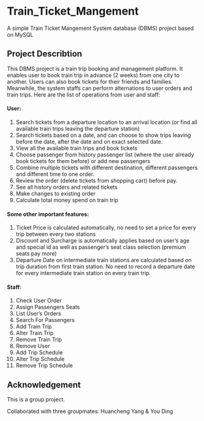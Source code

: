 # Train_Ticket_Mangement
A simple Train Ticket Mangement System database (DBMS) project based on MySQL

## Project Describtion
This DBMS project is a train trip booking and management platform. It enables user to book train trip in advance (2 weeks)
from one city to another. Users can also book tickets for their friends and families. Meanwhile, the system staffs can perform alternations
to user orders and train trips. Here are the list of operations from user and staff:

#### User:
1. Search tickets from a departure location to an arrival location (or find all available train trips leaving the departure station)
2. Search tickets based on a date, and can choose to show trips leaving before the date, after the date and on exact selected date.
3. View all the available train trips and book tickets
4. Choose passenger from history passenger list (where the user already book tickets for them before) or add new passengers
5. Combine multiple tickets with different destination, different passengers and different time to one order.
6. Review the order (delete tickets from shopping cart) before pay.
7. See all history orders and related tickets
8. Make changes to existing order
9. Calculate total money spend on train trip

#### Some other important features:
1. Ticket Price is calculated automatically, no need to set a price for every trip between every two stations
2. Discount and Surcharge is automatically applies based on user’s age and special id as well as passenger’s seat class selection
(premium seats pay more)
3. Departure Date on intermediate train stations are calculated based on trip duration from first train station. No need to record a
departure date for every intermediate train station on every train trip.

#### Staff:
1. Check User Order
2. Assign Passengers Seats
3. List User’s Orders
4. Search For Passengers
5. Add Train Trip
6. Alter Train Trip
7. Remove Train Trip
8. Remove User
9. Add Trip Schedule
10. Alter Trip Schedule
11. Remove Trip Schedule



## Acknowledgement

  This is a group project. 
  
  Collaborated with three groupmates: Huancheng Yang & You Ding
